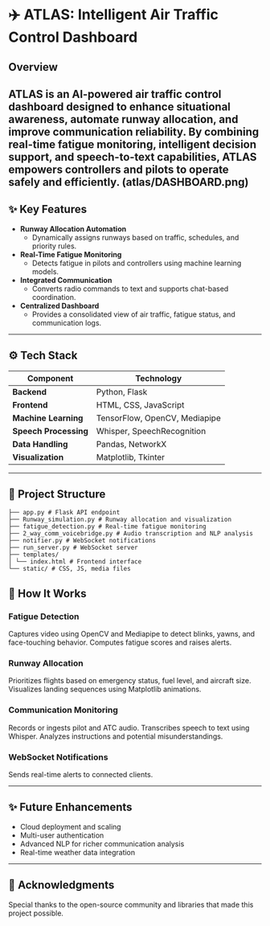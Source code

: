 # ✈️ ATLAS: Intelligent Air Traffic Control Dashboard

## Overview

**ATLAS** is an AI-powered air traffic control dashboard designed to enhance situational awareness, automate runway allocation, and improve communication reliability. By combining real-time fatigue monitoring, intelligent decision support, and speech-to-text capabilities, ATLAS empowers controllers and pilots to operate safely and efficiently.
(atlas/DASHBOARD.png)
---

## ✨ Key Features

- **Runway Allocation Automation**
  - Dynamically assigns runways based on traffic, schedules, and priority rules.
- **Real-Time Fatigue Monitoring**
  - Detects fatigue in pilots and controllers using machine learning models.
- **Integrated Communication**
  - Converts radio commands to text and supports chat-based coordination.
- **Centralized Dashboard**
  - Provides a consolidated view of air traffic, fatigue status, and communication logs.

---

## ⚙️ Tech Stack

| Component            | Technology                          |
|----------------------|-------------------------------------|
| **Backend**          | Python, Flask                      |
| **Frontend**         | HTML, CSS, JavaScript              |
| **Machine Learning** | TensorFlow, OpenCV, Mediapipe      |
| **Speech Processing**| Whisper, SpeechRecognition         |
| **Data Handling**    | Pandas, NetworkX                   |
| **Visualization**    | Matplotlib, Tkinter                |

---

## 📂 Project Structure

```
├── app.py # Flask API endpoint
├── Runway_simulation.py # Runway allocation and visualization
├── fatigue_detection.py # Real-time fatigue monitoring
├── 2_way_comm_voicebridge.py # Audio transcription and NLP analysis
├── notifier.py # WebSocket notifications
├── run_server.py # WebSocket server
├── templates/
│ └── index.html # Frontend interface
└── static/ # CSS, JS, media files
```

## 🧠 How It Works

### Fatigue Detection
Captures video using OpenCV and Mediapipe to detect blinks, yawns, and face-touching behavior. Computes fatigue scores and raises alerts.

### Runway Allocation
Prioritizes flights based on emergency status, fuel level, and aircraft size. Visualizes landing sequences using Matplotlib animations.

### Communication Monitoring
Records or ingests pilot and ATC audio. Transcribes speech to text using Whisper. Analyzes instructions and potential misunderstandings.

### WebSocket Notifications
Sends real-time alerts to connected clients.

---

## ✨ Future Enhancements

- Cloud deployment and scaling
- Multi-user authentication
- Advanced NLP for richer communication analysis
- Real-time weather data integration

---

## 🙏 Acknowledgments

Special thanks to the open-source community and libraries that made this project possible.
